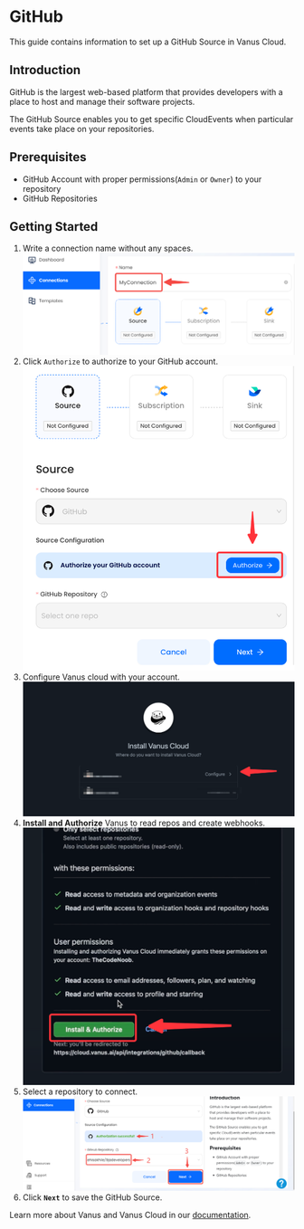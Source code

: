 # GitHub

This guide contains information to set up a GitHub Source in Vanus Cloud.

## Introduction

GitHub is the largest web-based platform that provides developers with a place to host and manage their software projects.

The GitHub Source enables you to get specific CloudEvents when particular events take place on your repositories.

## Prerequisites

- GitHub Account with proper permissions(`Admin` or `Owner`) to your repository
- GitHub Repositories

## Getting Started

1. Write a connection name without any spaces.
   ![img.png](images/connection.png)
2. Click `Authorize` to authorize to your GitHub account.
![img.png](images/img.png)
3. Configure Vanus cloud with your account.
![](images/selconfig.png)
4. **Install and Authorize** Vanus to read repos and create webhooks.
![](images/authorizw.png)
5. Select a repository to connect.
![](images/selectrepo.png)
6. Click **`Next`** to save the GitHub Source.

Learn more about Vanus and Vanus Cloud in our [documentation](https://docs.vanus.ai).
